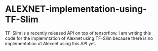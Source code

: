 # ALEXNET-implementation-using-TF-Slim
TF-Slim is a recently released API on top of tensorflow. I am writing this code for the implemntation of Alexnet using TF-Slim because there is no implementation of Alexnet using this API yet.
